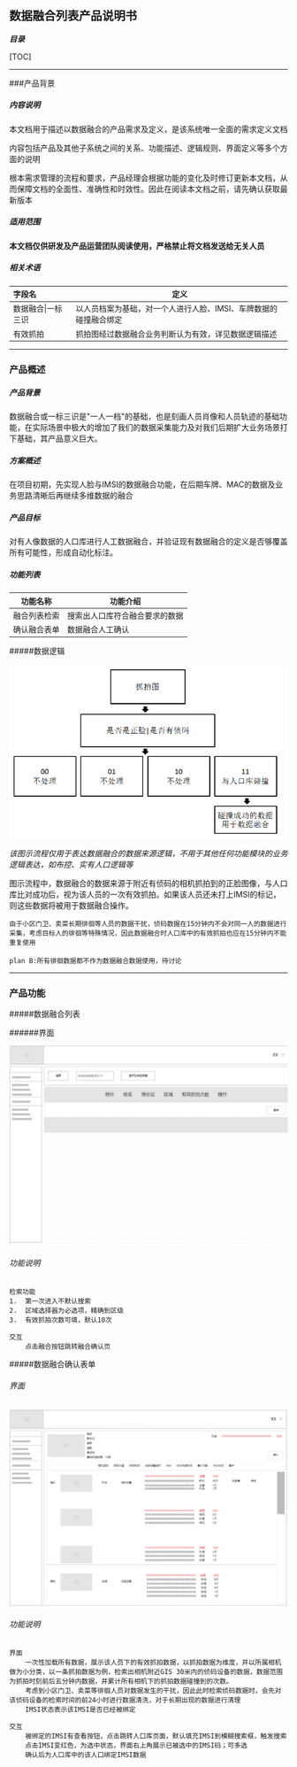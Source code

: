 ## 数据融合列表产品说明书

***目录***

[TOC]

------

###产品背景

##### 内容说明

​	本文档用于描述以数据融合的产品需求及定义，是该系统唯一全面的需求定义文档

​	内容包括产品及其他子系统之间的关系、功能描述、逻辑规则、界面定义等多个方面的说明

​	根本需求管理的流程和要求，产品经理会根据功能的变化及时修订更新本文档，从而保障文档的全面性、准确性和时效性。因此在阅读本文档之前，请先确认获取最新版本

##### 适用范围

​	**本文档仅供研发及产品运营团队阅读使用，严格禁止将文档发送给无关人员**

##### 相关术语		

| 字段名        | 定义                                 |
| :--------- | ---------------------------------- |
| 数据融合\|一标三识 | 以人员档案为基础，对一个人进行人脸、IMSI、车牌数据的碰撞融合绑定 |
| 有效抓拍       | 抓拍图经过数据融合业务判断认为有效，详见数据逻辑描述         |



------

### 产品概述

##### 产品背景

​	数据融合或一标三识是"一人一档"的基础，也是刻画人员肖像和人员轨迹的基础功能，在实际场景中极大的增加了我们的数据采集能力及对我们后期扩大业务场景打下基础，其产品意义巨大。

##### 方案概述

​	在项目初期，先实现人脸与IMSI的数据融合功能，在后期车牌、MAC的数据及业务思路清晰后再继续多维数据的融合

##### 产品目标

​	对有人像数据的人口库进行人工数据融合，并验证现有数据融合的定义是否够覆盖所有可能性，形成自动化标注。

##### 功能列表

| 功能名称   | 功能介绍            |
| ------ | --------------- |
| 融合列表检索 | 搜索出人口库符合融合要求的数据 |
| 确认融合表单 | 数据融合人工确认        |

#####数据逻辑

![](https://raw.githubusercontent.com/dalin1991/brighteye/master/%E5%9B%BE%E7%89%87/%E6%95%B0%E6%8D%AE%E8%9E%8D%E5%90%88%E9%80%BB%E8%BE%91.png)

​	*该图示流程仅用于表达数据融合的数据来源逻辑，不用于其他任何功能模块的业务逻辑表达，如布控、实有人口逻辑等*

​	图示流程中，数据融合的数据来源于附近有侦码的相机抓拍到的正脸图像，与人口库比对成功后，视为该人员的一次有效抓拍。如果该人员还未打上IMSI的标记，则这些数据将被用于数据融合操作。

	由于小区门卫、卖菜长期徘徊等人员的数据干扰，侦码数据在15分钟内不会对同一人的数据进行采集，考虑目标人的徘徊等特殊情况，因此数据融合时人口库中的有效抓拍也应在15分钟内不能重复使用

	plan B:所有徘徊数据都不作为数据融合数据使用，待讨论

------

### 产品功能

#####数据融合列表

######界面

![](https://raw.githubusercontent.com/dalin1991/brighteye/master/%E5%9B%BE%E7%89%87/%E6%95%B0%E6%8D%AE%E8%9E%8D%E5%90%88%E5%88%97%E8%A1%A8.png)

###### 功能说明

```
检索功能
1. 	第一次进入不默认搜索
2.	区域选择器为必选项，精确到区级
3.	有效抓拍次数可填，默认10次
```

```
交互
	点击融合按钮跳转融合确认页
```



#####数据融合确认表单

###### 界面

![](https://raw.githubusercontent.com/dalin1991/brighteye/master/%E5%9B%BE%E7%89%87/%E6%95%B0%E6%8D%AE%E8%9E%8D%E5%90%88%E7%A1%AE%E8%AE%A4%E8%A1%A8%E5%8D%95.png)

###### 功能说明

```
界面
	一次性加载所有数据，展示该人员下的有效抓拍数据，以抓拍数据为维度，并以所属相机做为小分类，以一条抓拍数据为例，检索出相机附近GIS 30米内的侦码设备的数据，数据范围为抓拍时刻前后五分钟内数据，并累计所有相机下的抓拍数据碰撞到的次数。
    考虑到小区门卫、卖菜等徘徊人员对数据发生的干扰，因此此时检索侦码数据时，会先对该侦码设备的检索时间的前24小时进行数据清洗，对于长期出现的数据进行清理
    IMSI状态表示该IMSI是否已经被绑定
```

```
交互
    被绑定的IMSI有查看按钮，点击跳转人口库页面，默认填充IMSI到模糊搜索框，触发搜索
    点击IMSI变红色，为选中状态，界面右上角展示已被选中的IMSI码；可多选
    确认后为人口库中的该人口绑定IMSI数据
```